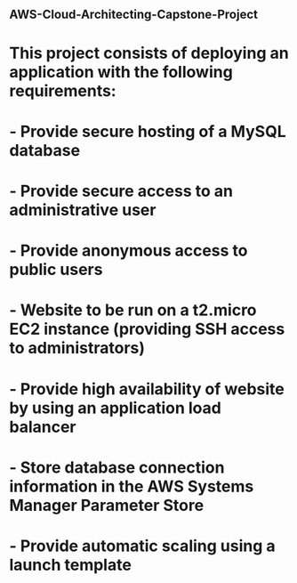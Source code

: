 ## AWS-Cloud-Architecting-Capstone-Project

# This project consists of deploying an application with the following requirements:
# - Provide secure hosting of a MySQL database
# - Provide secure access to an administrative user
# - Provide anonymous access to public users
# - Website to be run on a t2.micro EC2 instance (providing SSH access to administrators)
# - Provide high availability of website by using an application load balancer
# - Store database connection information in the AWS Systems Manager Parameter Store
# - Provide automatic scaling using a launch template
